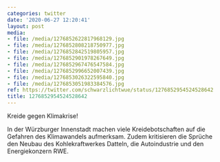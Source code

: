```yaml
---
categories: twitter
date: '2020-06-27 12:20:41'
layout: post
media:
- file: /media/1276852622817968129.jpg
- file: /media/1276852808218750977.jpg
- file: /media/1276852842519805957.jpg
- file: /media/1276852901978267649.jpg
- file: /media/1276852967476547584.jpg
- file: /media/1276852996652007439.jpg
- file: /media/1276853026322595840.jpg
- file: /media/1276853051983384576.jpg
ref: https://twitter.com/schwarzlichtwue/status/1276852954524528642
title: 1276852954524528642
---
```

Kreide gegen Klimakrise!



In der Würzburger Innenstadt machen viele Kreidebotschaften auf die Gefahren des Klimawandels aufmerksam. Zudem kritisieren die Sprüche den Neubau des Kohlekraftwerkes Datteln, die Autoindustrie und den Energiekonzern RWE. 